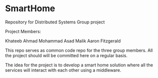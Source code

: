 # SmartHome
Repository for Distributed Systems Group project

Project Members:

Khateeb Ahmad
Mohammad Asad Malik
Aaron Fitzgerald

This repo serves as common code repo for the three group members. All the project should will be committed here on a regular basis.

The idea for the project is to develop a smart home solution where all the services will interact with each other using a middleware.
